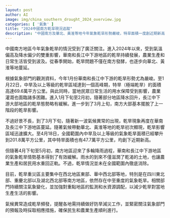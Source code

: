 ```yaml
---
layout: post
author: AI
image: img/china_southern_drought_2024_overview.jpg
categories: [ '氣象' ]
title: "2024中國南方乾旱現況追蹤"
description: "中國南方及華北、黃淮等地今年氣象乾旱形勢嚴峻，特旱面積一度創近期新高。春季多輪降雨略緩解部分區域旱情，但華中西北部、四川東北等地中重度乾旱持續。氣象部門加強監測與水資源調配，提醒各地持續防旱減災。"
---
```

中國南方地區今年氣象乾旱的情況受到了廣泛關注。進入2024年以來，受到氣溫偏高及降水偏少的雙重影響，華南和長江中下游地區的乾旱持續發展，農業生產和日常生活皆受到波及。從春季開始，乾旱問題不僅在南方發酵，也逐步向華北、黃淮等地蔓延。

根據氣象部門的觀測資料，今年1月份華南和長江中下游的乾旱形勢尤為嚴峻。至1月22日，中旱及以上等級的乾旱區域達到一個高峰期，特旱（極端乾旱）的面積高達69.6萬平方公里。與此同時，當地民眾日常生活的用水保障受到影響，農業灌溉也面臨諸多困難。進入1月下旬至2月初，隨著部分地區降水回升，長江中下游大部地區的乾旱態勢略有緩解。進一步到了3月上旬，南方大部基本擺脫了上一階段的乾旱影響。

不過好景不長，到了3月下旬，隨著新一波氣候異常的出現，乾旱現象再度在華南及長江中下游地區蔓延。隨著氣候帶動華北、黃淮等地的乾旱初次顯現，乾旱影響區域迅速擴大。至4月18日，全國範圍內中旱及以上等級的氣象乾旱面積已經攀升到201.8萬平方公里，其中特旱面積也有47.7萬平方公里，均創下近期新高。

但隨著4月下旬至5月初，南方地區迎來了多輪降雨過程，華南和長江中下游地區的氣象乾旱情勢基本得到了有效緩解。雨水的到來不僅滋潤了乾渴的土地，也讓農業生產和居民用水重回正軌。不過，乾旱情況並未在全國範圍內徹底消除。

目前，乾旱重災區主要集中在西北地區東部、華中西北部等地，特別是在四川東北部、重慶北部以及湖北西北部等南方地區，依然存在中至重度的氣象乾旱。相關部門持續關注氣象變化，並加強對重點地區的監測和水資源調配，以減少乾旱對當地生產生活的影響。

氣候異常造成乾旱頻發，提醒各地需持續做好防旱減災工作，並緊密關注氣象部門的預報及時採取相應措施，確保民生和農業生產順利進行。